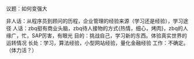 议题：如何变强大

非人话：从程序员到顾问的历程，企业管理的经验来源（学习还是经验），学习途径
人话：zbq挺有商业头脑，zbq待人接物的方式{热情，细心，烤肉}，zbq的人缘广，忙，SAP厉害，有眼光
目的：挑战自己，学习新的东西。体验真实世界的运转情况
长处：学习，算法经验，小型网站经验，量化金融经验 
工作：不确定。（体力活？）